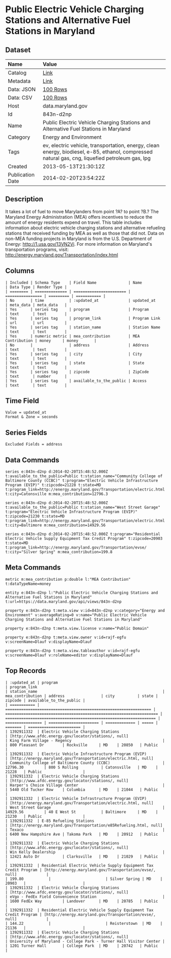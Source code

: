 # Public Electric Vehicle Charging Stations and Alternative Fuel Stations in Maryland

## Dataset

| Name | Value |
| :--- | :---- |
| Catalog | [Link](https://catalog.data.gov/dataset/public-electric-vehicle-charging-stations-and-alternative-fuel-stations-in-maryland-92724) |
| Metadata | [Link](https://data.maryland.gov/api/views/843n-d2np) |
| Data: JSON | [100 Rows](https://data.maryland.gov/api/views/843n-d2np/rows.json?max_rows=100) |
| Data: CSV | [100 Rows](https://data.maryland.gov/api/views/843n-d2np/rows.csv?max_rows=100) |
| Host | data.maryland.gov |
| Id | 843n-d2np |
| Name | Public Electric Vehicle Charging Stations and Alternative Fuel Stations in Maryland |
| Category | Energy and Environment |
| Tags | ev, electric vehicle, transportation, energy, clean energy, biodiesel, e-85, ethanol, compressed natural gas, cng, liquefied petroleum gas, lpg |
| Created | 2013-05-13T21:30:12Z |
| Publication Date | 2014-02-20T23:54:22Z |

## Description

It takes a lot of fuel to move Marylanders from point ?A? to point ?B.? The Maryland Energy Administration (MEA) offers incentives to reduce the amount of energy residents expend on travel. This table includes information about electric vehicle charging stations and alternative refueling stations that received funding by MEA as well as those that did not. Data on non-MEA funding projects in Maryland is from the U.S. Department of Energy: http://1.usa.gov/13VN2Vi. For more information on Maryland's transportation programs, visit: http://energy.maryland.gov/Transportation/index.html

## Columns

```ls
| Included | Schema Type    | Field Name              | Name             | Data Type | Render Type |
| ======== | ============== | ======================= | ================ | ========= | =========== |
| No       | time           | :updated_at             | updated_at       | meta_data | meta_data   |
| Yes      | series tag     | program                 | Program          | text      | text        |
| Yes      | series tag     | program_link            | Program Link     | url       | url         |
| Yes      | series tag     | station_name            | Station Name     | text      | text        |
| Yes      | numeric metric | mea_contribution        | MEA Contribution | money     | money       |
| No       |                | address                 | Address          | text      | text        |
| Yes      | series tag     | city                    | City             | text      | text        |
| Yes      | series tag     | state                   | State            | text      | text        |
| Yes      | series tag     | zipcode                 | ZipCode          | text      | number      |
| Yes      | series tag     | available_to_the_public | Access           | text      | text        |
```

## Time Field

```ls
Value = updated_at
Format & Zone = seconds
```

## Series Fields

```ls
Excluded Fields = address
```

## Data Commands

```ls
series e:843n-d2np d:2014-02-20T15:48:52.000Z t:available_to_the_public=Public t:station_name="Community College of Baltimore County (CCBC)" t:program="Electric Vehicle Infrastructure Program (EVIP)" t:zipcode=21228 t:state=MD t:program_link=http://energy.maryland.gov/Transportation/electric.html t:city=Catonsville m:mea_contribution=12796.3

series e:843n-d2np d:2014-02-20T15:48:52.000Z t:available_to_the_public=Public t:station_name="West Street Garage" t:program="Electric Vehicle Infrastructure Program (EVIP)" t:zipcode=21230 t:state=MD t:program_link=http://energy.maryland.gov/Transportation/electric.html t:city=Baltimore m:mea_contribution=14929.56

series e:843n-d2np d:2014-02-20T15:48:52.000Z t:program="Residential Electric Vehicle Supply Equipment Tax Credit Program" t:zipcode=20903 t:state=MD t:program_link=http://energy.maryland.gov/Transportation/evse/ t:city="Silver Spring" m:mea_contribution=199.8
```

## Meta Commands

```ls
metric m:mea_contribution p:double l:"MEA Contribution" t:dataTypeName=money

entity e:843n-d2np l:"Public Electric Vehicle Charging Stations and Alternative Fuel Stations in Maryland" t:url=https://data.maryland.gov/api/views/843n-d2np

property e:843n-d2np t:meta.view v:id=843n-d2np v:category="Energy and Environment" v:averageRating=0 v:name="Public Electric Vehicle Charging Stations and Alternative Fuel Stations in Maryland"

property e:843n-d2np t:meta.view.license v:name="Public Domain"

property e:843n-d2np t:meta.view.owner v:id=rajf-egfu v:screenName=Dlauf v:displayName=Dlauf

property e:843n-d2np t:meta.view.tableauthor v:id=rajf-egfu v:screenName=Dlauf v:roleName=editor v:displayName=Dlauf
```

## Top Records

```ls
| :updated_at | program                                                          | program_link                                                        | station_name                                                       | mea_contribution | address                | city          | state | zipcode | available_to_the_public | 
| =========== | ================================================================ | =================================================================== | ================================================================== | ================ | ====================== | ============= | ===== | ======= | ======================= | 
| 1392911332  | Electric Vehicle Charging Stations                               | [http://www.afdc.energy.gov/locator/stations/, null]                | King Farm Village - Regency                                        |                  | 800 Pleasant Dr        | Rockville     | MD    | 20850   | Public                  | 
| 1392911332  | Electric Vehicle Infrastructure Program (EVIP)                   | [http://energy.maryland.gov/Transportation/electric.html, null]     | Community College of Baltimore County (CCBC)                       | 12796.30         | 800 S Rolling          | Catonsville   | MD    | 21228   | Public                  | 
| 1392911332  | Electric Vehicle Charging Stations                               | [http://www.afdc.energy.gov/locator/stations/, null]                | Harper's Choice Village Center                                     |                  | 5440 Old Tucker Row    | Columbia      | MD    | 21044   | Public                  | 
| 1392911332  | Electric Vehicle Infrastructure Program (EVIP)                   | [http://energy.maryland.gov/Transportation/electric.html, null]     | West Street Garage                                                 | 14929.56         | 40 E West St           | Baltimore     | MD    | 21230   | Public                  | 
| 1392911332  | E-85 Refueling Stations                                          | [http://energy.maryland.gov/Transportation/e85Refueling.html, null] | Texaco                                                             |                  | 6400 New Hampshire Ave | Takoma Park   | MD    | 20912   | Public                  | 
| 1392911332  | Electric Vehicle Charging Stations                               | [http://www.afdc.energy.gov/locator/stations/, null]                | Win Kelly Dealership                                               |                  | 12421 Auto Dr          | Clarksville   | MD    | 21029   | Public                  | 
| 1392911332  | Residential Electric Vehicle Supply Equipment Tax Credit Program | [http://energy.maryland.gov/Transportation/evse/, null]             |                                                                    | 199.80           |                        | Silver Spring | MD    | 20903   |                         | 
| 1392911332  | Electric Vehicle Charging Stations                               | [http://www.afdc.energy.gov/locator/stations/, null]                | eVgo - FedEx Field Convenience Station                             |                  | 1600 FedEx Way         | Landover      | MD    | 20785   | Public                  | 
| 1392911332  | Residential Electric Vehicle Supply Equipment Tax Credit Program | [http://energy.maryland.gov/Transportation/evse/, null]             |                                                                    | 144.22           |                        | Reisterstown  | MD    | 21136   |                         | 
| 1392911332  | Electric Vehicle Charging Stations                               | [http://www.afdc.energy.gov/locator/stations/, null]                | University of Maryland - College Park - Turner Hall Visitor Center |                  | 1201 Turner Hall       | College Park  | MD    | 20742   | Public                  | 
```